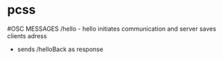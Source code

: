 # pcss

#OSC MESSAGES
/hello -  hello initiates communication and server saves clients adress
* sends /helloBack as response